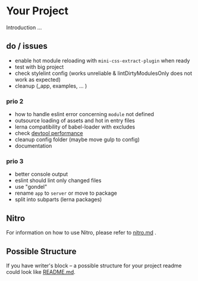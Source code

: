 # Your Project

Introduction …

## do / issues

* enable hot module reloading with `mini-css-extract-plugin` when ready
* test with big project
* check stylelint config (works unreliable & lintDirtyModulesOnly does not work as expected)
* cleanup (_app, examples, ... )

### prio 2

* how to handle eslint error concerning `module` not defined
* outsource loading of assets and hot in entry files
* lerna compatibility of babel-loader with excludes
* check [devtool performance](https://webpack.js.org/configuration/devtool/)
* cleanup config folder (maybe move gulp to config)
* documentation

### prio 3

* better console output
* eslint should lint only changed files
* use "gondel"
* rename `app` to `server` or move to package
* split into subparts (lerna packages)

## Nitro

For information on how to use Nitro, please refer to [nitro.md](project/docs/nitro.md) .

## Possible Structure

If you have writer's block – a possible structure for your project readme could look like [README.md](https://github.com/namics/frontend-defaults/blob/master/doc/README.md).
